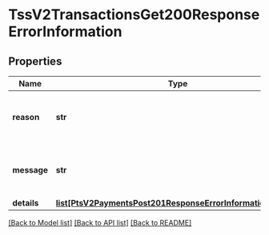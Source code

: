 # TssV2TransactionsGet200ResponseErrorInformation

## Properties
Name | Type | Description | Notes
------------ | ------------- | ------------- | -------------
**reason** | **str** | The description for this field is not available. | [optional] 
**message** | **str** | The description for this field is not available. | [optional] 
**details** | [**list[PtsV2PaymentsPost201ResponseErrorInformationDetails]**](PtsV2PaymentsPost201ResponseErrorInformationDetails.md) |  | [optional] 

[[Back to Model list]](../README.md#documentation-for-models) [[Back to API list]](../README.md#documentation-for-api-endpoints) [[Back to README]](../README.md)


